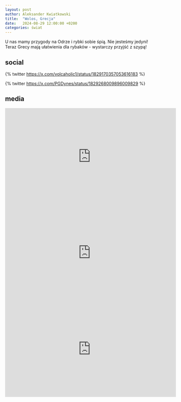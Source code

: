 ```yaml
---
layout: post
author: Aleksander Kwiatkowski
title:  "Wolos, Grecja"
date:   2024-08-29 12:00:00 +0200
categories: świat
---
```


U nas mamy przygody na Odrze i rybki sobie śpią. Nie jesteśmy jedyni! Teraz Grecy 
mają ułatwienia dla rybaków - wystarczy przyjść z szypą!

## social

{% twitter https://x.com/volcaholic1/status/1829170357053616183 %}

{% twitter https://x.com/PGDynes/status/1829268009896009829 %}

## media

<iframe width="560" height="315" src="https://www.youtube.com/embed/SMTlO7mBVJk?si=NvGsy5yaLX3LvShS" title="YouTube video player" frameborder="0" allow="accelerometer; autoplay; clipboard-write; encrypted-media; gyroscope; picture-in-picture; web-share" referrerpolicy="strict-origin-when-cross-origin" allowfullscreen></iframe>

<iframe width="560" height="315" src="https://www.youtube.com/embed/C6a1J2VyxmQ?si=5rUveutr8KHwmKrY" title="YouTube video player" frameborder="0" allow="accelerometer; autoplay; clipboard-write; encrypted-media; gyroscope; picture-in-picture; web-share" referrerpolicy="strict-origin-when-cross-origin" allowfullscreen></iframe>

<iframe width="560" height="315" src="https://www.youtube.com/embed/GhnYcBPadAA?si=vI4McAEq4gQMtXJD" title="YouTube video player" frameborder="0" allow="accelerometer; autoplay; clipboard-write; encrypted-media; gyroscope; picture-in-picture; web-share" referrerpolicy="strict-origin-when-cross-origin" allowfullscreen></iframe>